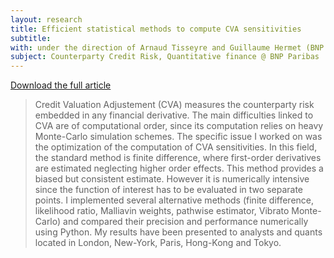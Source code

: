 ```yaml
---
layout: research
title: Efficient statistical methods to compute CVA sensitivities 
subtitle: 
with: under the direction of Arnaud Tisseyre and Guillaume Hermet (BNP Paribas)
subject: Counterparty Credit Risk, Quantitative finance @ BNP Paribas 
---
```


<a href="{{ base.url }}/download/2014_saleille_internship.pdf" target="_blank">Download the full article</a>

> Credit Valuation Adjustement (CVA) measures the counterparty risk embedded in any financial derivative. The main difficulties linked to CVA are of computational order, since its computation relies on heavy Monte-Carlo simulation schemes. The specific issue I worked on was the optimization of the computation of CVA sensitivities. In this field, the standard method is finite difference, where first-order derivatives are estimated neglecting higher order effects. This method provides a biased but consistent estimate. However it is numerically intensive since the function of interest has to be evaluated in two separate points. I implemented several alternative methods (finite difference, likelihood ratio, Malliavin weights, pathwise estimator, Vibrato Monte-Carlo) and compared their precision and performance numerically using Python. My results have been presented to analysts and quants located in London, New-York, Paris, Hong-Kong and Tokyo.